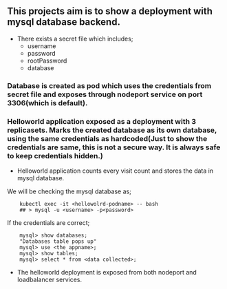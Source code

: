 ## This projects aim is to show a deployment with mysql database backend.

- There exists a secret file which includes; 
  - username
  - password
  - rootPassword
  - database 

### Database is created as pod which uses the credentials from secret file and exposes through nodeport service on port 3306(which is default).

### Helloworld application exposed as a deployment with 3 replicasets. Marks the created database as its own database, using the same credentials as hardcoded(Just to show the credentials are same, this is not a secure way. It is always safe to keep credentials hidden.)

- Helloworld application counts every visit count and stores the data in mysql database.

We will be checking the mysql database as;

```
    kubectl exec -it <hellowolrd-podname> -- bash
    ## > mysql -u <username> -p<password>
```

If the credentials are correct;

```
    mysql> show databases;
    "Databases table pops up"
    mysql> use <the appname>;
    mysql> show tables;
    mysql> select * from <data collected>;
```

- The helloworld deployment is exposed from both nodeport and loadbalancer services.
